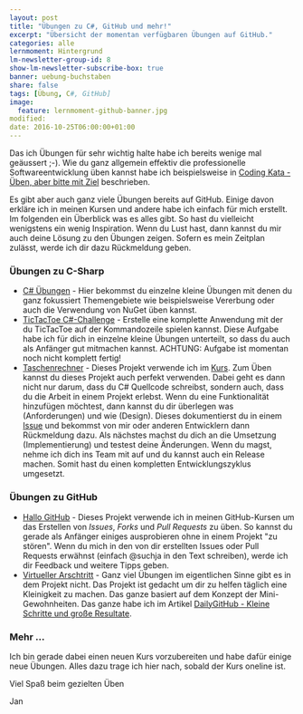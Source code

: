```yaml
---
layout: post
title: "Übungen zu C#, GitHub und mehr!"
excerpt: "Übersicht der momentan verfügbaren Übungen auf GitHub."
categories: alle
lernmoment: Hintergrund
lm-newsletter-group-id: 8
show-lm-newsletter-subscribe-box: true
banner: uebung-buchstaben
share: false
tags: [Übung, C#, GitHub]
image:
  feature: lernmoment-github-banner.jpg
modified:
date: 2016-10-25T06:00:00+01:00
---
```


Das ich Übungen für sehr wichtig halte habe ich bereits wenige mal geäussert ;-). Wie du ganz allgemein effektiv die professionelle Softwareentwicklung üben kannst habe ich beispielsweise in [Coding Kata - Üben, aber bitte mit Ziel](/alle/ueben-mit-coding-katas/) beschrieben.

Es gibt aber auch ganz viele Übungen bereits auf GitHub. Einige davon erkläre ich in meinen Kursen und andere habe ich einfach für mich erstellt. Im folgenden ein Überblick was es alles gibt. So hast du vielleicht wenigstens ein wenig Inspiration. Wenn du Lust hast, dann kannst du mir auch deine Lösung zu den Übungen zeigen. Sofern es mein Zeitplan zulässt, werde ich dir dazu Rückmeldung geben.

### Übungen zu C-Sharp

 - [C# Übungen](https://github.com/LernMoment/csharp-uebungen) - Hier bekommst du einzelne kleine Übungen mit denen du ganz fokussiert Themengebiete wie beispielsweise Vererbung oder auch die Verwendung von NuGet üben kannst.
 - [TicTacToe C#-Challenge](https://github.com/LernMoment/ttt-challenge) - Erstelle eine komplette Anwendung mit der du TicTacToe auf der Kommandozeile spielen kannst. Diese Aufgabe habe ich für dich in einzelne kleine Übungen unterteilt, so dass du auch als Anfänger gut mitmachen kannst. ACHTUNG: Aufgabe ist momentan noch nicht komplett fertig!
 - [Taschenrechner](https://github.com/LernMoment/einstieg-csharp-taschenrechner) - Dieses Projekt verwende ich im [Kurs](/einstieg-csharp/). Zum Üben kannst du dieses Projekt auch perfekt verwenden. Dabei geht es dann nicht nur darum, dass du C# Quellcode schreibst, sondern auch, dass du die Arbeit in einem Projekt erlebst. Wenn du eine Funktionalität hinzufügen möchtest, dann kannst du dir überlegen was (Anforderungen) und wie (Design). Dieses dokumentierst du in einem [Issue](https://github.com/LernMoment/einstieg-csharp-taschenrechner/issues) und bekommst von mir oder anderen Entwicklern dann Rückmeldung dazu. Als nächstes machst du dich an die Umsetzung (Implementierung) und testest deine Änderungen. Wenn du magst, nehme ich dich ins Team mit auf und du kannst auch ein Release machen. Somit hast du einen kompletten Entwicklungszyklus umgesetzt.   

### Übungen zu GitHub

 - [Hallo GitHub](https://github.com/LMStudent/hallo-github) - Dieses Projekt verwende ich in meinen GitHub-Kursen um das Erstellen von *Issues*, *Forks* und *Pull Requests* zu üben. So kannst du gerade als Anfänger einiges ausprobieren ohne in einem Projekt "zu stören". Wenn du mich in den von dir erstellten Issues oder Pull Requests erwähnst (einfach @suchja in den Text schreiben), werde ich dir Feedback und weitere Tipps geben.
 - [Virtueller Arschtritt](https://github.com/LernMoment/DailyGitHub) - Ganz viel Übungen im eigentlichen Sinne gibt es in dem Projekt nicht. Das Projekt ist gedacht um dir zu helfen täglich eine Kleinigkeit zu machen. Das ganze basiert auf dem Konzept der Mini-Gewohnheiten. Das ganze habe ich im Artikel [DailyGitHub - Kleine Schritte und große Resultate](/hintergrund/meine-motivation-fuer-dailygithub/).

### Mehr ...

Ich bin gerade dabei einen neuen Kurs vorzubereiten und habe dafür einige neue Übungen. Alles dazu trage ich hier nach, sobald der Kurs oneline ist.

Viel Spaß beim gezielten Üben

Jan
